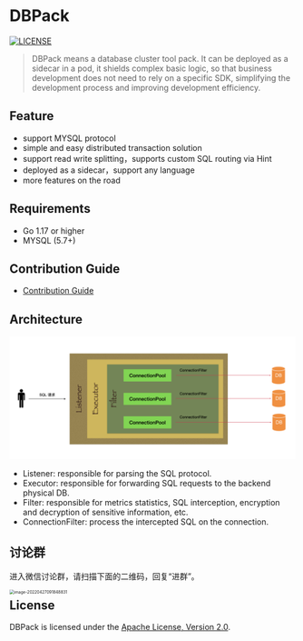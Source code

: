 # DBPack
[![LICENSE](https://img.shields.io/badge/license-Apache--2.0-blue.svg)](https://github.com/opentrx/seata-golang/blob/v2/LICENSE)


> DBPack means a database cluster tool pack. It can be deployed as a sidecar in a pod, it shields complex basic logic, so that business development does not need to rely on a specific SDK, simplifying the development process and improving development efficiency.


## Feature

+ support MYSQL protocol
+ simple and easy distributed transaction solution
+ support read write splitting，supports custom SQL routing via Hint
+ deployed as a sidecar，support any language
+ more features on the road

## Requirements

+ Go 1.17 or higher
+ MYSQL (5.7+)

## Contribution Guide
+ [Contribution Guide](CONTRIBUTING.md)

## Architecture

![architecture](https://github.com/CECTC/dbpack-doc/blob/master/images/sc_20220418101615.png)

+ Listener: responsible for parsing the SQL protocol.
+ Executor: responsible for forwarding SQL requests to the backend physical DB.
+ Filter: responsible for metrics statistics, SQL interception, encryption and decryption of sensitive information, etc.
+ ConnectionFilter: process the intercepted SQL on the connection.

## 讨论群

进入微信讨论群，请扫描下面的二维码，回复“进群”。

<img src="https://cectc.github.io/dbpack-doc/images/image-20220427091848831.png" alt="image-20220427091848831" style="zoom:50%" align="left"/>

## License
DBPack is licensed under the [Apache License, Version 2.0](LICENSE).
